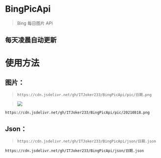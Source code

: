 # BingPicApi
> Bing 每日图片 API
## 每天凌晨自动更新

# 使用方法

## 图片：
> `https://cdn.jsdelivr.net/gh/ITJoker233/BingPicApi/pic/日期.png`

> ![](https://cdn.jsdelivr.net/gh/ITJoker233/BingPicApi/pic/20210818.png)

```
https://cdn.jsdelivr.net/gh/ITJoker233/BingPicApi/pic/20210818.png
```

## Json：
> `https://cdn.jsdelivr.net/gh/ITJoker233/BingPicApi/json/日期.json`
```
https://cdn.jsdelivr.net/gh/ITJoker233/BingPicApi/json/日期.json
```
